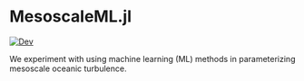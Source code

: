 # MesoscaleML.jl

[![Dev](https://img.shields.io/badge/docs-dev-blue.svg)](https://upiterbarg.github.io/MesoscaleML.jl/dev/) 


We experiment with using machine learning (ML) methods in parameterizing mesoscale oceanic turbulence.
